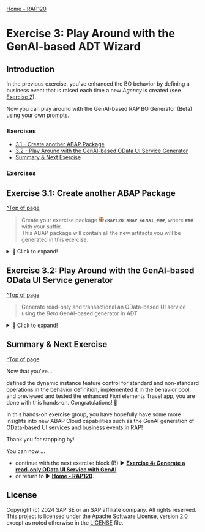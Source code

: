 [Home - RAP120](/README.md#exercises)

# Exercise 3: Play Around with the GenAI-based ADT Wizard

## Introduction

In the previous exercise, you've enhanced the BO behavior by defining a business event that is raised each time a new _Agency_ is created (see [Exercise 2](../ex02/README.md)). 

Now you can play around with the GenAI-based RAP BO Generator (Beta) using your own prompts. 

### Exercises

- [3.1 - Create another ABAP Package](#exercise-31-create-another-abap-package)
- [3.2 - Play Around with the GenAI-based OData UI Service Generator](#exercise-32-play-around-with-the-genai-based-odata-ui-service-generator)
- [Summary & Next Exercise](#summary--next-exercise)  

### Exercises

## Exercise 3.1: Create another ABAP Package
[^Top of page](#)

> Create your exercise package ![package](../images/adt_package.png)**`ZRAP120_ABAP_GENAI_###`**, where **`###`** with your suffix.   
> This ABAP package will contain all the new artifacts you will be generated in this exercise.

 <details>
  <summary>🔵 Click to expand!</summary>

   1. Go to the **Project Explorer** in ADT, right-click on your ABAP Cloud Project, select **New** > **ABAP Package** from the context menu.
 
      Maintain the required information provided below and then click **Next >**. 
 
      Replace the placeholder **`###`** with your chosen or assigned suffix, which should be a combination of three (3) numbers and/or letters, e.g. **`476`** or **`AP3`**.
 
      > ℹ️ The suffix **`000`** is used for the screenshots in this exercise. Use a different suffix.            
 
      - Name: **`ZRAP120_ABAP_GENAI_###`**
      - Description: _**`Play around with GenAI`**_
      - Select the box **Add to favorites package**
      - Superpackage: **`ZLOCAL`**         
 
      Click **Next >**, select a transport request or create a new one, and click **Finish** to create the package.
 
      <table>
      <tr>
          <td><img src="images/pckg1.png" alt="create package" width="100%"></td>
          <td><img src="images/pckg2.png" alt="create package" width="100%"></td>
          <td><img src="images/pckg3.png" alt="create package" width="100%"></td>       
      </tr>
      </table> 

</details>


## Exercise 3.2: Play Around with the GenAI-based OData UI Service generator
[^Top of page](#)

> Generate read-only and transactional an OData-based UI service using the _Beta_ GenAI-based generator in ADT.

 <details>
  <summary>🔵 Click to expand!</summary>

   1. Right-click on your ABAP package **`ZRAP120_ABAP_GENAI_###`** and select **New** > **Generate ABAP Repository Objects** from the context menu.
      
      Select the entry **`OData UI Service Supported by AI (Beta)`** in the wizard and click **Next >** to continue.
      
      Maintain your package name **`ZRAP120_ABAP_GENAI_###`** and then click **Next >**.                  
 
      <table>
       <tr>
           <td><img src="images/genai1.png" alt="generate UI service" width="100%"></td>
           <td><img src="images/genai2.png" alt="generate UI service" width="100%"></td>
           <td><img src="images/genai3.png" alt="generate UI service" width="100%"></td>
       </tr>
      </table>

   3. Clear the promt example, insert a prompt with natural descption of the UI service you would like to generate, and click **Next**.

      🟠 For general recommendations and examples of prompts, see this document: **[📄Prompt Guidelines and Examples for ABAP GenAI](../ABAP_GenAI_Prompt_Guidelines.md)**
 
   4. The generator shows a preview of all artifacts that will be generated.
 
      You can for example have a look at the database table definition.
 
      > ℹ️ **Hint:** You don't have to generate all your prompts. 
      > - Make good use of the _**Preview**_ to have a look at the artifacts that will be generated. 
      > - Switch back and forth between the **Prompt** and the **Preview** to watch your changes, before starting the generation.

      <table>
       <tr>
           <td><img src="images/genai4.png" alt="generate UI service" width="100%"></td>
           <td><img src="images/genai5.png" alt="generate UI service" width="100%"></td>
       </tr>
      </table> 
 
   5. Once you're through with your fine-tuning your prompt, click **Next >**, select a transport request, and click **Finish** to start the generation of all artifacts.
 
   6. Now that the artifacts are generated, publish the local service endpoint of your service binding![service binding] - to view the service URL, entity sets, and associations - by clicking **Publish** in the service binding editor.
 
   7. Preview the generated apps and play around in the browser.
 
      For that, select an entity in the area **Entity Set** in your service binding![service binding](../images/adt_srvb.png), and double-click on it or click **Preview** to start the Fiori Elements App Preview and open the app in the browser. 
 
 </details>


## Summary & Next Exercise
[^Top of page](#)

Now that you've...

defined the dynamic instance feature control for standard and non-standard operations in the behavior definition,
implemented it in the behavior pool, and
previewed and tested the enhanced Fiori elements Travel app,
you are done with this hands-on. Congratulations! 🎉

In this hands-on exercise group, you have hopefully have some more insights into new ABAP Cloud capabilities such as the GenAI generation of OData-based UI services and business events in RAP!

Thank you for stopping by!

You can now ...
- continue with the next exercise block (B) ► **[Exercise 4: Generate a read-only OData UI Service with GenAI](../ex04/README.md)**   
- or return to ► **[Home - RAP120](/README.md#exercises)**.

## License

Copyright (c) 2024 SAP SE or an SAP affiliate company. All rights reserved. This project is licensed under the Apache Software License, version 2.0 except as noted otherwise in the [LICENSE](LICENSES/Apache-2.0.txt) file.
